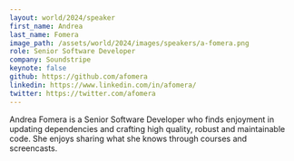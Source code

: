 ```yaml
---
layout: world/2024/speaker
first_name: Andrea
last_name: Fomera
image_path: /assets/world/2024/images/speakers/a-fomera.png
role: Senior Software Developer
company: Soundstripe
keynote: false
github: https://github.com/afomera
linkedin: https://www.linkedin.com/in/afomera/
twitter: https://twitter.com/afomera
---
```


Andrea Fomera is a Senior Software Developer who finds enjoyment in updating dependencies and crafting high quality, robust and maintainable code. She enjoys sharing what she knows through courses and screencasts. 
